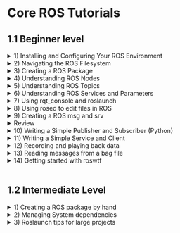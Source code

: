 # Core ROS Tutorials
## 1.1 Beginner level
<details>
<summary> 1) Installing and Configuring Your ROS Environment</summary>

* Installing ROS and setting ROS environment on your computer.
* A good way to check is to ensure that environment variables like ROS_ROOT and ROS_PACKAGE_PATH are set:
        
        $printenv | grep ROS
* If they are not then you might need to 'source' some setup.*sh files. 
* rosbuild and catkin: methods for organizing and building your ROS code. catkin is recommended and used.
* If ROS Kinetic installed then you will have setup.*sh files in '/opt/ros/kinetic/', and you could source them like so: 

        $ source /opt/ros/kinetic/setup.bash

* You will need to run this command on every new shell you open to have access to the ROS commands, unless you add this line to your .bashrc. This process allows you to install several ROS distributions (e.g. indigo and kinetic) on the same computer and switch between them. 

* Let's create and build a catkin workspace:

        $ mkdir -p ~/catkin_ws/src
        $ cd ~/catkin_ws/
        $ catkin_make

* The catkin_make command is a convenience tool for working with catkin workspaces. Running it the first time in your workspace, it will create a CMakeLists.txt link in your 'src' folder. 
* Additionally, if you look in your current directory you should now have a 'build' and 'devel' folder. Inside the 'devel' folder you can see that there are now several setup.*sh files. Sourcing any of these files will overlay this workspace on top of your environment. To understand more about this see the general catkin documentation: catkin. Before continuing source your new setup.*sh file:

        $ source devel/setup.bash

* To make sure your workspace is properly overlayed by the setup script, make sure ROS_PACKAGE_PATH environment variable includes the directory you're in.

        $ echo $ROS_PACKAGE_PATH/home/youruser/catkin_ws/src:/opt/ros/kinetic/share
</details>
<details>
<summary>2) Navigating the ROS Filesystem</summary>


* Catkin is included by default when ROS is installed. Catkin can also be installed from source or prebuilt packages. Most users will want to use the prebuilt packages, but installing it from source is also quite simple. 
            
        sudo apt-get install ros-noetic-catkin
* Packages: Packages are the software organization unit of ROS code. Each package can contain libraries, executables, scripts, or other artifacts.
* Manifests (package.xml): A manifest is a description of a package. It serves to define dependencies between packages and to capture meta information about the package like version, maintainer, license, etc... 
* Code is spread across many ROS packages. Navigating with command-line tools such as ls and cd can be very tedious which is why ROS provides tools to help you. 
* rospack allows you to get information about packages. In this tutorial, we are only going to cover the find option, which returns the path to package.
         
        $ rospack find [package_name]
* roscd is part of the rosbash suite. It allows you to change directory (cd) directly to a package or a stack.
    
        $ roscd <package-or-stack>[/subdir]
* Note that roscd, like other ROS tools, will only find ROS packages that are within the directories listed in your ROS_PACKAGE_PATH. To see what is in your ROS_PACKAGE_PATH, type:

        $ echo $ROS_PACKAGE_PATH

* Your ROS_PACKAGE_PATH should contain a list of directories where you have ROS packages separated by colons. A typical ROS_PACKAGE_PATH might look like this:
    
        /opt/ros/kinetic/base/install/share
* roscd can also move to a subdirectory of a package or stack. 
* roscd log will take you to the folder where ROS stores log files. Note that if you have not run any ROS programs yet, this will yield an error saying that it does not yet exist.

        $ roscd log
* rosls allows you to ls directly in a package by name rather than by absolute path.

        $ rosls <package-or-stack>[/subdir]
  </details>
<details>
<summary> 3) Creating a ROS Package</summary>

* For a package to be considered a catkin package it must meet a few requirements: 
  
  * must contain a catkin compliant package.xml file
  * must contain a CMakeLists.txt which uses catkin.
  * must have its own folder 
* catkin_create_pkg script is used to create a new package in the a source location which has a src folder which contains its own Cmakelist
* to create a new package first we need to make the package and then we need to build the package.
* to make the package use:
        
        catkin_create_pkg <package_name> [depend1] [depend2] [depend3]
    here the dependancies used generally are std_msgs, rospy and roscpp

    This will create a <package_name> folder which contains a package.xml and a CMakeLists.txt, which have been partially filled out with the information you gave catkin_create_pkg. 
* the to build the package we have to come back to the source location and then use:
    
        $ cd ~/<source_location>
        $ catkin_make

    After the workspace has been built it has created a similar structure in the devel subfolder as you usually find under /opt/ros/$ROSDISTRO_NAME.

    To add the workspace to your ROS environment you need to source the generated setup file:

    
        $ . ~/catkin_ws/devel/setup.bash
    after this the ros environment recongnises the new package and the new package can be used directly,
* there are various further ways to customize your package.<br>For more info [click here](http://wiki.ros.org/ROS/Tutorials/CreatingPackage)
</details>
<details>
<summary>4) Understanding ROS Nodes</summary>

* Overview:
  * Nodes: A node is an executable that uses ROS to communicate with other nodes.
  * Messages: ROS data type used when subscribing or publishing to a topic.
  * Topics: Nodes can publish messages to a topic as well as subscribe to a topic to receive messages.
  * Master: Name service for ROS (i.e. helps nodes find each other)
  * rosout: ROS equivalent of stdout/stderr
  * roscore: Master + rosout + parameter server (parameter server will be introduced later) 
* roscore is the first thing you should run when using ROS.

        $ roscore
* rosnode displays information about the ROS nodes that are currently running. The rosnode list command lists these active nodes:

        $ rosnode list

* The rosnode info command returns information about a specific node.

        $ rosnode info /rosout
* rosrun allows you to use the package name to directly run a node within a package (without having to know the package path).

        $ rosrun [package_name] [node_name]
</details>
<details>
<summary>5) Understanding ROS Topics</summary>

* Two nodes communicate with each other using topics.
* One node **publishes** to a topic while the other node **subscribes** to the same topic thereby exchanging data in the form of messages.
* rqt_graph creates a dynamic graph of what's going on in the system. rqt_graph is part of the rqt package.<br>
    In a new terminal:

        $ rosrun rqt_graph rqt_graph
* The rostopic tool allows you to get information about ROS topics. <br>You can use the help option to get the available sub-commands for rostopic

        $ rostopic -h
* rostopic echo shows the data published on a topic.

        rostopic echo [topic]
* rostopic list returns a list of all topics currently subscribed to and published.

    Let's figure out what argument the list sub-command needs. In a new terminal run:

        $ rostopic list -h
* Communication on topics happens by sending ROS messages between nodes. For the publisher and subscriber to communicate, the publisher and subscriber must send and receive the same type of message. This means that a topic type is defined by the message type published on it. The type of the message sent on a topic can be determined using rostopic type. 
* rostopic type returns the message type of any topic being published.

        rostopic type [topic]
* rostopic pub publishes data on to a topic currently advertised.

        rostopic pub [topic] [msg_type] [args]
    eg:
        
        $ rostopic pub -1 /turtle1/cmd_vel geometry_msgs/Twist -- '[2.0, 0.0, 0.0]' '[0.0, 0.0, 1.8]'

   * This is a pretty complicated example, so lets look at each argument in detail.

        * This command will publish messages to a given topic:

            rostopic pub

        * This option (dash-one) causes rostopic to only publish one message then exit:

            -1 

        * This is the name of the topic to publish to:

            /turtle1/cmd_vel

        * This is the message type to use when publishing to the topic:

            geometry_msgs/Twist

        * This option (double-dash) tells the option parser that none of the following arguments is an option. This is required in cases where your arguments have a leading dash -, like negative numbers.

            --

      * We can publish a steady stream of commands using rostopic pub -r command:

            $ rostopic pub /turtle1/cmd_vel geometry_msgs/Twist -r 1 -- '[2.0, 0.0, 0.0]' '[0.0, 0.0, -1.8]'
* rostopic hz reports the rate at which data is published.

        rostopic hz [topic]
* rqt_plot displays a scrolling time plot of the data published on topics.

        $ rosrun rqt_plot rqt_plot
</details>
<details>
<summary>6) Understanding ROS Services and Parameters</summary>

* Services are another way that nodes can communicate with each other. Services allow nodes to send a request and receive a response. 
* rosservice can easily attach to ROS's client/service framework with services. rosservice has many commands that can be used on services, as shown below:

        rosservice list         print information about active services
        rosservice call         call the service with the provided args
        rosservice type         print service type
        rosservice find         find services by service type
        rosservice uri          print service ROSRPC uri
* rosparam allows you to store and manipulate data on the ROS Parameter Server. The Parameter Server can store integers, floats, boolean, dictionaries, and lists. rosparam uses the YAML markup language for syntax. In simple cases, YAML looks very natural: 1 is an integer, 1.0 is a float, one is a string, true is a boolean, [1, 2, 3] is a list of integers, and {a: b, c: d} is a dictionary. rosparam has many commands that can be used on parameters, as shown below:

        rosparam set            set parameter
        rosparam get            get parameter
        rosparam load           load parameters from file
        rosparam dump           dump parameters to file
        rosparam delete         delete parameter
        rosparam list           list parameter names
</details>

<details>
<summary>7) Using rqt_console and roslaunch</summary>

* rqt_console attaches to ROS's logging framework to display output from nodes. rqt_logger_level allows us to change the verbosity level (DEBUG, WARN, INFO, and ERROR) of nodes as they run. 
* roslaunch starts nodes as defined in a launch file. 
        
        $ roslaunch [package] [filename.launch]
  
</details>
<details>
<summary>8) Using rosed to edit files in ROS</summary>

* rosed is part of the rosbash suite. It allows you to directly edit a file within a package by using the package name rather than having to type the entire path to the package.

        $ rosed [package_name] [filename]
* The default editor for rosed is vim. The more beginner-friendly editor nano is included with the default Ubuntu install. You can use it by editing your ~/.bashrc file to include:

        export EDITOR='nano -w'
</details>
<details>
<summary>9) Creating a ROS msg and srv</summary>

* msg: msg files are simple text files that describe the fields of a ROS message. They are used to generate source code for messages in different languages.
* srv: an srv file describes a service. It is composed of two parts: a request and a response. 
* msg files are stored in the msg directory of a package, and srv files are stored in the srv directory.
* msgs are just simple text files with a field type and field name per line. The field types you can use are:

        int8, int16, int32, int64 (plus uint*)
        float32, float64
        string
        time, duration
        other msg files
        variable-length array[] and fixed-length array[C] 
* There is also a special type in ROS: Header, the header contains a timestamp and coordinate frame information that are commonly used in ROS. You will frequently see the first line in a msg file have Header header. 
* srv files are just like msg files, except they contain two parts: a request and a response. The two parts are separated by a '---' line. 
* rosmsg show command helps to view the msg created by you
        
        $ rosmsg show [message type]
* rossrv show command helps ROS to see the srv just created
        
        $ rossrv show <service type>
* for more info on creating msg and srv [click here](http://wiki.ros.org/ROS/Tutorials/CreatingMsgAndSrv)
</details>
<details>
<summary>Review</summary>
Let's just list some of the commands we've used so far:

    rospack = ros+pack(age) : provides information related to ROS packages

    roscd = ros+cd : changes directory to a ROS package or stack

    rosls = ros+ls : lists files in a ROS package

    roscp = ros+cp : copies files from/to a ROS package
    rosmsg = ros+msg : provides information related to ROS message definitions
    rossrv = ros+srv : provides information related to ROS service definitions
    catkin_make : makes (compiles) a ROS package
        rosmake = ros+make : makes (compiles) a ROS package (if you're not using a catkin workspace) 
    catkin build: makes (compiles) a ROS package in an isolated manner while maintaining efficiency due to parallelisation
        catkin_make + catkin_make_isolated 
</details>
<details>
<summary>10) Writing a Simple Publisher and Subscriber (Python)</summary>

* To make any python file executable use:
        
        $ chmod +x <.py file>
* Writing a publisher node:<br>
  *  lets take an example of publisher node talker.py:
  
                1 #!/usr/bin/env python
                2 # license removed for brevity
                3 import rospy
                4 from std_msgs.msg import String
                5 
                6 def talker():
                7     pub = rospy.Publisher('chatter', String, queue_size=10)
                8     rospy.init_node('talker', anonymous=True)
                9     rate = rospy.Rate(10) # 10hz
                10     while not rospy.is_shutdown():
                11         hello_str = "hello world %s" % rospy.get_time()
                12         rospy.loginfo(hello_str)
                13         pub.publish(hello_str)
                14         rate.sleep()
                15 
                16 if __name__ == '__main__':
                17     try:
                18         talker()
                19     except rospy.ROSInterruptException:
                20         pass
  * Now, let's break the code down.


                1 #!/usr/bin/env python

        * Compulsory line, makes sure that script is executed as python script



                 3 import rospy
                 4 from std_msgs.msg import String

        * to write a ROS node we need to import rospy. 



                 7 pub = rospy.Publisher('chatter', String, queue_size=10)
                 8 rospy.init_node('talker', anonymous=True)
        * pub defines that your node is publishing to the topic named chatter, the message sent is of string type, and queue size limits the queued msgs to 10 if any subscriber is not receiving msgs.
        * init_node initializes the publisher node named 'talker' and gives it an anonymous value everytime it is run.

                 9 rate = rospy.Rate(10) # 10hz

        * helps looping the msgs at a desired rate. here 10 msgs are sent every second



                 10 while not rospy.is_shutdown():
                 11     hello_str = "hello world %s" % rospy.get_time()
                 12     rospy.loginfo(hello_str)
                 13     pub.publish(hello_str)
                 14     rate.sleep()

        * fairly standard rospy construct, checking the rospy.is_shutdown() flag and then doing work. "work" is a call to pub.publish(hello_str) that publishes a string to our chatter topic. The loop calls rate.sleep(), which sleeps just long enough to maintain the desired rate through the loop.

        * This loop also calls rospy.loginfo(str), which performs triple-duty: the messages get printed to screen, it gets written to the Node's log file, and it gets written to rosout. rosout is a handy tool for debugging: you can pull up messages using rqt_console instead of having to find the console window with your Node's output.

        * std_msgs.msg.String is a very simple message type, so you may be wondering what it looks like to publish more complicated types. The general rule of thumb is that constructor args are in the same order as in the .msg file. You can also pass in no arguments and initialize the fields directly,


                17     try:
                18         talker()
                19     except rospy.ROSInterruptException:
                20         pass

        * In addition to the standard Python __main__ check, this catches a rospy.ROSInterruptException exception, which can be thrown by rospy.sleep() and rospy.Rate.sleep() methods when Ctrl-C is pressed or your Node is otherwise shutdown. The reason this exception is raised is so that you don't accidentally continue executing code after the sleep(). 
* Writing a Subscriber node:
  *   lets take an example of publisher node listener.py:
     
                1 #!/usr/bin/env python
                2 import rospy
                3 from std_msgs.msg import String
                4 
                5 def callback(data):
                6     rospy.loginfo(rospy.get_caller_id() + "I heard %s", data.data)
                7     
                8 def listener():
                9 
                10     # In ROS, nodes are uniquely named. If two nodes with the same
                11     # name are launched, the previous one is kicked off. The
                12     # anonymous=True flag means that rospy will choose a unique
                13     # name for our 'listener' node so that multiple listeners can
                14     # run simultaneously.
                15     rospy.init_node('listener', anonymous=True)
                16 
                17     rospy.Subscriber("chatter", String, callback)
                18 
                19     # spin() simply keeps python from exiting until this node is stopped
                20     rospy.spin()
                21 
                22 if __name__ == '__main__':
                23     listener()
  * The code for listener.py is similar to talker.py, except we've introduced a new callback-based mechanism for subscribing to messages.



                15     rospy.init_node('listener', anonymous=True)
                16 
                17     rospy.Subscriber("chatter", String, callback)
                18 
                19     # spin() simply keeps python from exiting until this node is stopped
                20     rospy.spin()
        * init_node initializes a node named listener and gives it anonymous value everytime it is run.
        * rospy.Subscriber subscribes the node to the topic named chatter which is carrying msgs in String format. When new messages are received, callback is invoked with the message as the first argument. 
        * The final addition, rospy.spin() simply keeps your node from exiting until the node has been shutdown. 

</details>
<details>
<summary>11) Writing a Simple Service and Client</summary>

* To create a service and a client first you need to create a srv file which will contain a request and response for the service
* you then write the service and client nodes in the scripts directory
* There's very little to writing a service using rospy. We declare our node using init_node() and then declare our service:

        s = rospy.Service('<name_of_service>', <service_type>, callback function)
here the service type is always mentioned in the srv file.
* The client code for calling services is also simple. For clients you don't have to call init_node(). We first call:

        rospy.wait_for_service('<service_name>')
* Next we create a handle for calling the service:

        <handle_name> = rospy.ServiceProxy('<service_name>', <srv_file>)
* We can use this handle just like a normal function and call it in the client code later.
* for more info on creating service and client nodes [click here](http://wiki.ros.org/ROS/Tutorials/WritingServiceClient%28python%29)
</details>
<details>
<summary>12) Recording and playing back data</summary>

* the topic data collected is always saved in a bag file.
* The list of published topics are the only message types that could potentially be recorded in the data log file, as only published messages are recorded. 
* To record the published data. Open a new terminal window. In this window run the following commands:

                mkdir ~/bagfiles
                cd ~/bagfiles
                rosbag record -a

Here we are just making a temporary directory to record data and then running rosbag record with the option -a, indicating that all published topics should be accumulated in a bag file. 
* After some time of communication between the subscriber and publisher, you should see a file with a name that begins with the year, date, and time and the suffix .bag. This is the bag file that contains all topics published by any node in the time that rosbag record was running. 
* rosbag info command checks the contents of the bag file without playing it back. Execute the following command from the bagfiles directory:

        rosbag info <your bagfile>
* This tells us topic names and types as well as the number (count) of each message topic contained in the bag file.
* to replay the bag file run the following command in the directory where you took the original bag file:

        rosbag play <your bagfile>
* In its default mode rosbag play will wait for a certain period (.2 seconds) after advertising each message before it actually begins publishing the contents of the bag file. Waiting for some duration allows any subscriber of a message to be alerted that the message has been advertised and that messages may follow. If rosbag play publishes messages immediately upon advertising, subscribers may not receive the first several published messages. The waiting period can be specified with the -d option.
* To play the bag file from a particular time we can use -s argument. The -r argument, allows you to change the rate of publishing by a specified factor. If you execute:

        rosbag play -r 2 <your bagfile>
then the rate of publishing will be twice as that was present originally.
* when many topics are being published simultaneously we can only record a specific set of topics as our descrition using the -O argument is rosbag record.
* 
        rosbag record -O <your bagfile> <topic1> <topic2> ...
* rosbag is limited in its ability to exactly duplicate the behavior of a running system in terms of when messages are recorded and processed by rosbag record, and when messages are produced and processed when using rosbag play. 
</details>
<details>
<summary>13) Reading messages from a bag file</summary>

* for reading messages from a bag file [click here](http://wiki.ros.org/ROS/Tutorials/reading%20msgs%20from%20a%20bag%20file)
</details>
<details>
<summary>14) Getting started with roswtf</summary>

* roswtf examines your system to try and find problems. 
* you can go into any ROS package and try to find the problems in the package using roswtf

        $ roscd <package>
        $ roswtf
* roswtf will warn you about things that look suspicious but may be normal in your system. It can also report errors for problems that it knows are wrong. 
* If you find yourself stumped by a build or communication issue, try running it and seeing if it can point you in the right direction. 
</details>
<br>

## 1.2 Intermediate Level

<details>
<summary>1) Creating a ROS package by hand</summary>

* tool for creating ROS package is catkin_create_pkg
* catkin_create_pkg prevents mistakes and saves effort, but packages are just a directory and a simple XML file. 
* first we always have to create a manifest file. The package.xml file allows tools like rospack to determine information about what your package depends upon. 
* Then we need the CMakeLists.txt file so that catkin_make, which uses CMake for its more powerful flexibility when building across multiple platforms, builds the package. 
* That's all you need to start building a package in ROS using catkin. if you want it to actually start building something, you're going to need to learn a couple more CMake macros
</details>
<details>
<summary>2) Managing System dependencies</summary>

* ROS packages sometimes require external libraries and tools that must be provided by the operating system. These required libraries and tools are commonly referred to as system dependencies. In some cases these system dependencies are not installed by default. ROS provides a simple tool, rosdep, that is used to download and install system dependencies. 
        
        rosdep install [package]
if error occurs try:

        sudo rosdep init
        rosdep update
* While rosdep is the client tool, the reference is provided by rosdep rules, stored online in ros/rosdistro/rosdep on github.
* These rules are used when a dependency is listed that doesn't match the name of a ROS package built on the buildfarm. Then rosdep checks if there exists a rule to resolve it for the proper platform and package manager you are using. 
* When creating a new package, you might need to declare new system dependencies to the rosdep rules if they are not there yet. Just edit the file, add the dependency neededand send a pull request.

After that pull request has been merged, you need to run :

        $ rosdep update

and now that dependency will be resolved by rosdep.

You can test it with :

        $ rosdep resolve my_dependency_name3
</details>
<details>
<summary>3) Roslaunch tips for large projects</summary>

* for working with large projects [click here](http://wiki.ros.org/ROS/Tutorials/Roslaunch%20tips%20for%20larger%20projects)
</details>